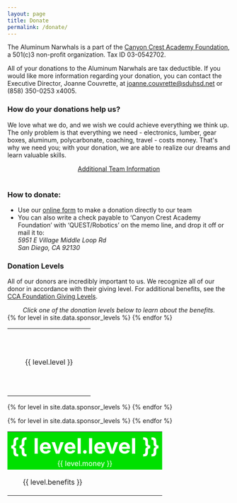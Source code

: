 ```yaml
---
layout: page
title: Donate
permalink: /donate/
---
```


The Aluminum Narwhals is a part of the [Canyon Crest Academy Foundation](http://canyoncrestfoundation.org/), a 501(c)3 non-profit organization. Tax ID 03-0542702.

All of your donations to the Aluminum Narwhals are tax deductible. If you would like more information regarding your donation, you can contact the Executive Director, Joanne Couvrette, at [joanne.couvrette@sduhsd.net](mailto:joanne.couvrette@sduhsd.net) or (858) 350-0253 x4005.

### How do your donations help us?
We love what we do, and we wish we could achieve everything we think up. The only problem is that everything we need - electronics, lumber, gear boxes, aluminum, polycarbonate, coaching, travel - costs money. That's why we need you; with your donation, we are able to realize our dreams and learn valuable skills.

<div>
<a href="/resources/">
<div class="button hover_animate" style="text-align: center;">
Additional Team Information
</div>
</a>
</div>
<br>

### How to donate:
+ Use our [online form](http://weblink.donorperfect.com/QuestRobotics) to make a donation directly to our team
+ You can also write a check payable to ‘Canyon Crest Academy Foundation’ with ‘QUEST/Robotics’ on the memo line, and drop it off or mail it to:  
  *5951 E Village Middle Loop Rd  
	San Diego, CA 92130*

### Donation Levels
All of our donors are incredibly important to us. We recognize all of our donor in accordance with their giving level.
For additional benefits, see the [CCA Foundation Giving Levels](http://www.canyoncrestfoundation.org/recognition/giving-levels-and-donor-premiums).


<script>
function toggle(level) {
	var elements = document.getElementsByClassName("circle");

	$(document.getElementById("Title")).removeClass('expanded');
	$(document.getElementById("Platinum")).removeClass('expanded');
	$(document.getElementById("Gold")).removeClass('expanded');
	$(document.getElementById("Silver")).removeClass('expanded');
	$(document.getElementById("Bronze")).removeClass('expanded');
	$(document.getElementById(level)).addClass('expanded');

	$(document.getElementById("Titleinfo")).css('display', "none");
	$(document.getElementById("Platinuminfo")).css('display', "none");
	$(document.getElementById("Goldinfo")).css('display', "none");
	$(document.getElementById("Silverinfo")).css('display', "none");
	$(document.getElementById("Bronzeinfo")).css('display', "none");
	$(document.getElementById(level + "info")).css('display', "table");
}

$( document ).ready(function() {
	toggle("Title");
});
</script>

<div class="levels">
<div style="text-align: center;"><i>Click one of the donation levels below to learn about the benefits.</i></div>
<table width="100%" border="0" cellpadding="10" cellspacing="0">
	<tr>
	{% for level in site.data.sponsor_levels %}
	    <td width="172px" height="152px" align="center" class="circle hover_animate" id="{{ level.level }}" style="background: {{ level.color }};" onClick='toggle("{{ level.level }}")'>
				<div>
					{{ level.level }}
				</div>
	    </td>
	{% endfor %}
	</tr>
</table>

{% for level in site.data.sponsor_levels %}
	<table id="{{ level.level }}info" style="display: none;" width="100%" border="0" cellpadding="10" cellspacing="0">
		<tr>
			<td style="width: 250px;" bgcolor="{{ level.color }}" align="center">
				<b><font color="white" size="40px">{{ level.level }}</font></b>
				<br>
				<font color="white">{{ level.money }}</font>
			</td>
			<td>
				<ul>
					 {{ level.benefits }}
				</ul>
			</td>
		</tr>
	</table>
{% endfor %}
</div>

<table class="mobilelevels" width="100%" border="0" cellpadding="10" cellspacing="0">
	{% for level in site.data.sponsor_levels %}
  	<tr>
    	<td bgcolor="{{ level.color }}" align="center">
      	<b><font color="white" size="40px">{{ level.level }}</font></b>
      	<br>
      	<font color="white">{{ level.money }}</font>
    	</td>
		</tr>
		<tr>
    	<td>
      	<ul>
         	{{ level.benefits }}
      	</ul>
    	</td>
  	</tr>
	{% endfor %}
</table>

